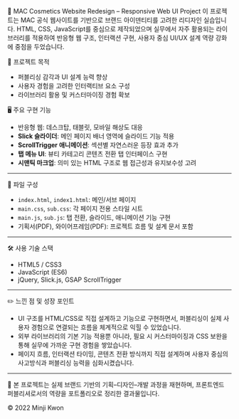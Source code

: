💄 MAC Cosmetics Website Redesign – Responsive Web UI Project
이 프로젝트는 MAC 공식 웹사이트를 기반으로 브랜드 아이덴티티를 고려한 리디자인 실습입니다. HTML, CSS, JavaScript를 중심으로 제작되었으며 실무에서 자주 활용되는 라이브러리를 적용하여 반응형 웹 구조, 인터랙션 구현, 사용자 중심 UI/UX 설계 역량 강화에 중점을 두었습니다.

📌 프로젝트 목적
- 퍼블리싱 감각과 UI 설계 능력 향상
- 사용자 경험을 고려한 인터랙티브 요소 구성
- 라이브러리 활용 및 커스터마이징 경험 확보

🖥 주요 구현 기능
- 반응형 웹: 데스크탑, 태블릿, 모바일 해상도 대응
- **Slick 슬라이더**: 메인 페이지 배너 영역에 슬라이드 기능 적용
- **ScrollTrigger 애니메이션**: 섹션별 자연스러운 등장 효과 추가
- **탭 메뉴 UI**: 뷰티 카테고리 콘텐츠 전환 탭 인터페이스 구현
- **시맨틱 마크업**: 의미 있는 HTML 구조로 웹 접근성과 유지보수성 고려

---

📁 파일 구성
- `index.html`, `index1.html`: 메인/서브 페이지
- `main.css`, `sub.css`: 각 페이지 전용 스타일 시트
- `main.js`, `sub.js`: 탭 전환, 슬라이드, 애니메이션 기능 구현
- 기획서(PDF), 와이어프레임(PDF): 프로젝트 흐름 및 설계 문서 포함

---

🛠 사용 기술 스택
- HTML5 / CSS3  
- JavaScript (ES6)  
- jQuery, Slick.js, GSAP ScrollTrigger

---

✏️ 느낀 점 및 성장 포인트
- UI 구조를 HTML/CSS로 직접 설계하고 기능으로 구현하면서, 퍼블리싱이 실제 사용자 경험으로 연결되는 흐름을 체계적으로 익힐 수 있었습니다.
- 외부 라이브러리의 기본 기능 적용뿐 아니라, 필요 시 커스터마이징과 CSS 보완을 통해 실무에 가까운 구현 경험을 쌓았습니다.
- 페이지 흐름, 인터랙션 타이밍, 콘텐츠 전환 방식까지 직접 설계하며 사용자 중심의 사고방식과 퍼블리싱 능력을 심화시켰습니다.

---

📎 본 프로젝트는 실제 브랜드 기반의 기획–디자인–개발 과정을 재현하며, 프론트엔드 퍼블리셔로서의 역량을 포트폴리오로 정리한 결과물입니다.

© 2022 Minji Kwon
